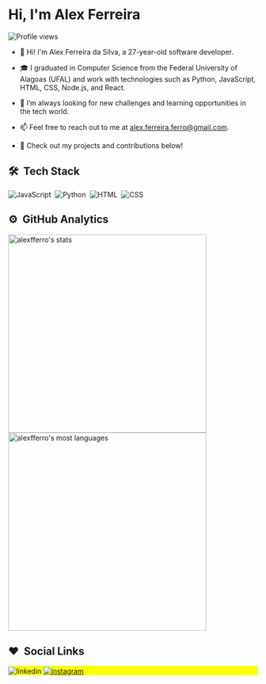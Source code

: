 <!--
<img align="right" height="450em" src="https://raw.githubusercontent.com/gist/alexfferro/71a7eaac02ca2cf6e126681a0afdc755/raw/c8a5b25ee54541f051282797ea1b21edfce265d7/githubcard.svg"/>
-->

<h1 align="left">Hi, I'm Alex Ferreira </h1>
<p align="left"> <img src="https://komarev.com/ghpvc/?username=alexfferro&color=blue" alt="Profile views" /> </p>

- 👋 Hi! I'm Alex Ferreira da Silva, a 27-year-old software developer.

- 🎓 I graduated in Computer Science from the Federal University of Alagoas (UFAL) and work with technologies such as Python, JavaScript, HTML, CSS, Node.js, and React.

- 🌱 I’m always looking for new challenges and learning opportunities in the tech world.

- 📫 Feel free to reach out to me at alex.ferreira.ferro@gmail.com.

- 🔗 Check out my projects and contributions below!

## 🛠 &nbsp;Tech Stack

![JavaScript](https://img.shields.io/badge/-JavaScript-05122A?style=flat&logo=javascript)&nbsp;
![Python](https://img.shields.io/badge/-Python-05122A?style=flat&logo=python)&nbsp;
![HTML](https://img.shields.io/badge/-HTML-05122A?style=flat&logo=HTML5)&nbsp;
![CSS](https://img.shields.io/badge/-CSS-05122A?style=flat&logo=CSS3&logoColor=1572B6)&nbsp;

 ## ⚙️ &nbsp;GitHub Analytics

<p align="left">
<img width="400em" src="https://github-readme-stats.vercel.app/api?username=alexfferro&show_icons=true&theme=vision-friendly-dark" alt="alexfferro's stats"/>
<img width="400em" src="https://github-readme-stats.vercel.app/api/top-langs/?username=alexfferro&layout=compact&theme=vision-friendly-dark" alt="alexfferro's most languages"/>
</p>

## :heart: &nbsp;Social Links

<p align="left" style="background:yellow">
  <a href="https://linkedin.com/in/alexfferro/" target="_blank"></a>
  <img align="center" src="https://img.shields.io/badge/-alexfferro-05122A?style=flat&logo=linkedin" alt="linkedin"/>
<a href="https://instagram.com/alexfferro" target="_blank">
 <img align="center" src="https://img.shields.io/badge/-alexfferro-05122A?style=flat&logo=instagram" alt="instagram"/>
</a>
</p>
